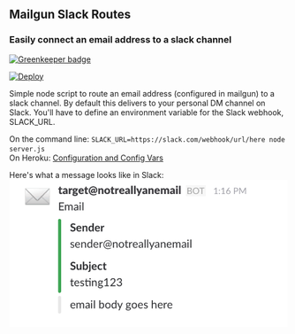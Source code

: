 ## Mailgun Slack Routes
### Easily connect an email address to a slack channel

[![Greenkeeper badge](https://badges.greenkeeper.io/mckernanin/mailgun-slack-routes.svg)](https://greenkeeper.io/)


[![Deploy](https://www.herokucdn.com/deploy/button.svg)](https://heroku.com/deploy)

Simple node script to route an email address (configured in mailgun) to a slack channel. By default this delivers to your personal DM channel on Slack. You'll have to define an environment variable for the Slack webhook, SLACK_URL.

On the command line: `SLACK_URL=https://slack.com/webhook/url/here node server.js` <br>
On Heroku: [Configuration and Config Vars](https://devcenter.heroku.com/articles/config-vars)

Here's what a message looks like in Slack:
![image](public/img/example-message.png)
